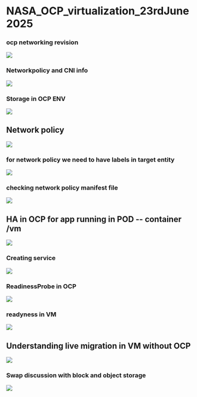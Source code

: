 # NASA_OCP_virtualization_23rdJune2025

### ocp networking revision 

<img src="net1.png">

### Networkpolicy and CNI info 

<img src="net2.png">

### Storage in OCP ENV 

<img src="st1.png">

## Network policy 

<img src="net3.png">

### for network policy we need to have labels in target entity 


<img src="net4.png">


### checking network policy manifest file 

<img src="net5.png">


## HA in OCP for app running in POD -- container /vm 

<img src="net6.png">

### Creating service 

<img src="net7.png">

### ReadinessProbe in OCP 

<img src="net8.png">


### readyness in VM 

<img src="net9.png">


## Understanding live migration in VM without OCP 

<img src="net10.png">


### Swap discussion with block and object storage

<img src="net11.png">
